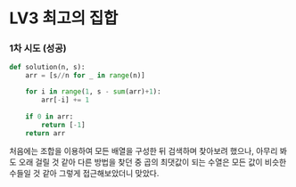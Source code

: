 # LV3 최고의 집합

### 1차 시도 (성공)
```py
def solution(n, s):
    arr = [s//n for _ in range(n)]

    for i in range(1, s - sum(arr)+1):
        arr[-i] += 1
    
    if 0 in arr:
        return [-1]
    return arr
```
처음에는 조합을 이용하여 모든 배열을 구성한 뒤 검색하며 찾아보려 했으나, 아무리 봐도 오래 걸릴 것 같아 다른 방법을 찾던 중 곱의 최댓값이 되는 수열은 모든 값이 비슷한 수들일 것 같아 그렇게 접근해보았더니 맞았다.
